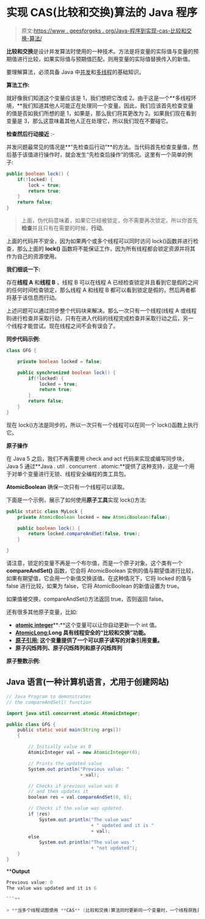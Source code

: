 # 实现 CAS(比较和交换)算法的 Java 程序

> 原文:[https://www . geesforgeks . org/Java-程序到实现-cas-比较和交换-算法/](https://www.geeksforgeeks.org/java-program-to-implement-cas-compare-and-swap-algorithm/)

**比较和交换**是设计并发算法时使用的一种技术。方法是将变量的实际值与变量的预期值进行比较，如果实际值与预期值匹配，则用变量的实际值替换传入的新值。

要理解算法，必须具备 Java 中[并发](https://www.geeksforgeeks.org/java-concurrency-yield-sleep-and-join-methods/)和[多线程](https://www.geeksforgeeks.org/multithreading-in-java/)的基础知识。

**算法工作:**

就好像我们知道这个变量应该是 1，我们想把它改成 2。由于这是一个**多线程环境，**我们知道其他人可能正在处理同一个变量。因此，我们应该首先检查变量的值是否如我们所想的是 1，如果是，那么我们将其更改为 2。如果我们现在看到变量是 3，那么这意味着其他人正在处理它，所以我们现在不要碰它。

**检查然后行动接近** :-

并发问题最常见的情况是**“先检查后行动”**的方法。当代码首先检查变量值，然后基于该值进行操作时，就会发生“先检查后操作”的情况。这里有一个简单的例子:

```java
public boolean lock() {
    if(!locked) {
        lock = true;
        return true;
    }
    return false;
}
```

> 上面，伪代码意味着，如果它已经被锁定，你不需要再次锁定。所以你首先**检查**并且只有在需要的时候，**行动**。

上面的代码并不安全，因为如果两个或多个线程可以同时访问 lock()函数并进行检查，那么上面的 **lock()** 函数将不能保证工作，因为所有线程都会锁定资源并将其作为自己的资源使用。

**我们细说一下:**

存在**线程 A** 和**线程 B** ，线程 B 可以在线程 A 已经检查锁定并且看到它是假的之间的任何时间检查锁定，那么线程 A 和线程 B 都可以看到锁定是假的，然后两者都将基于该信息而行动。

上述问题可以通过同步整个代码块来解决。那么一次只有一个线程(线程 A 或线程 B)进行检查并采取行动，只有在进入代码的线程完成检查并采取行动之后，另一个线程才能尝试。现在线程之间不会有误会了。

**同步代码示例:**

```java
class GFG {

    private boolean locked = false;

    public synchronized boolean lock() {
        if(!locked) {
            locked = true;
            return true;
        }
        return false;
    }
}
```

现在 lock()方法是同步的，所以一次只有一个线程可以在同一个 lock()函数上执行它。

**原子操作**

在 Java 5 之后，我们不再需要用 check and act 代码来实现或编写同步块，Java 5 通过**Java . util . concurrent . atomic:**提供了这种支持，这是一个用于对单个变量进行无锁、线程安全编程的类工具包。

**AtomicBoolean** 确保一次只有一个线程可以读取。

下面是一个示例，展示了如何使用**原子工具**实现 lock()方法:

```java
public static class MyLock {
    private AtomicBoolean locked = new AtomicBoolean(false);

    public boolean lock() {
        return locked.compareAndSet(false, true);
    }

}
```

请注意，锁定的变量不再是一个布尔值，而是一个原子对象。这个类有一个 **compareAndSet()** 函数，它会将 AtomicBoolean 实例的值与期望值进行比较，如果有期望值，它会用一个新值交换该值。在这种情况下，它将 locked 的值与 false 进行比较，如果为 false，它将 AtomicBoolean 的新值设置为 true。

如果值被交换，compareAndSet()方法返回 true，否则返回 false。

还有很多其他原子变量，比如:

*   [**atomic integer**](https://www.geeksforgeeks.org/atomicinteger-compareandset-method-in-java-with-examples/)**:**这个变量可以让你自动更新一个 int 值。
*   [**AtomicLong:**](https://www.geeksforgeeks.org/atomiclong-compareandset-method-in-java-with-examples/)**Long 具有线程安全的“比较和交换”功能。**
*   **[**原子引用:**](https://www.geeksforgeeks.org/atomicreference-compareandset-method-in-java-with-examples/) 这个变量提供了一个可以原子读写的对象引用变量。**
*   ****原子闪烁阵列、原子闪烁阵列和原子闪烁阵列****

****原子整数示例:****

## **Java 语言(一种计算机语言，尤用于创建网站)**

```java
// Java Program to demonstrates 
// the compareAndSet() function 

import java.util.concurrent.atomic.AtomicInteger; 

public class GFG { 
    public static void main(String args[]) 
    { 

        // Initially value as 0 
        AtomicInteger val = new AtomicInteger(0); 

        // Prints the updated value 
        System.out.println("Previous value: "
                           + val); 

        // Checks if previous value was 0 
        // and then updates it 
        boolean res = val.compareAndSet(0, 6); 

        // Checks if the value was updated. 
        if (res) 
            System.out.println("The value was"
                               + " updated and it is "
                               + val); 
        else
            System.out.println("The value was "
                               + "not updated"); 
    } 
}
```

****Output**

```java
Previous value: 0
The value was updated and it is 6

```** 

> **当多个线程试图使用 **CAS** (比较和交换)算法同时更新同一个变量时，一个线程获胜并更新该变量的值，其余线程失败。但是失败者不会因为挂线而受到惩罚。他们可以自由地重试操作，或者干脆什么也不做。**
